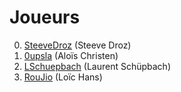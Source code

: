 # Joueurs

0. [SteeveDroz](https://www.github.com/SteeveDroz) (Steeve Droz)
0. [0upsla](https://www.github.com/0upsla) (Aloïs Christen)
0. [LSchuepbach](https://www.github.com/LSchuepbach) (Laurent Schüpbach)
0. [RouJio](https://www.github.com/RouJio) (Loïc Hans)
